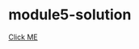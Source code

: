 # module5-solution
<a href="https://github.com/sktripathi0321/module5-solution/blob/master/index.html"> Click ME </a>
